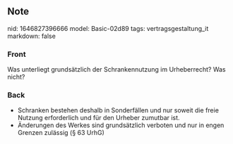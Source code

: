 ## Note
nid: 1646827396666
model: Basic-02d89
tags: vertragsgestaltung_it
markdown: false

### Front
Was unterliegt grundsätzlich der Schrankennutzung im Urheberrecht? Was nicht?

### Back
<ul>
  <li>Schranken bestehen deshalb in Sonderfällen und nur soweit die
  freie Nutzung erforderlich und für den Urheber zumutbar ist.
  <li>Änderungen des Werkes sind grundsätzlich verboten und nur in
  engen Grenzen zulässig (§ 63 UrhG)
</ul>
